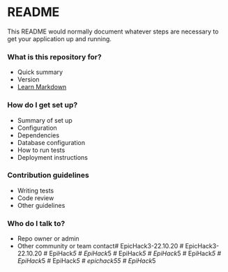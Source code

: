 # README #

This README would normally document whatever steps are necessary to get your application up and running.

### What is this repository for? ###

* Quick summary
* Version
* [Learn Markdown](https://bitbucket.org/tutorials/markdowndemo)

### How do I get set up? ###

* Summary of set up
* Configuration
* Dependencies
* Database configuration
* How to run tests
* Deployment instructions

### Contribution guidelines ###

* Writing tests
* Code review
* Other guidelines

### Who do I talk to? ###

* Repo owner or admin
* Other community or team contact#   E p i c H a c k 3 - 2 2 . 1 0 . 2 0  
 #   E p i c H a c k 3 - 2 2 . 1 0 . 2 0  
 #   E p i H a c k _ 5  
 #   E p i H a c k _ 5  
 #   E p i H a c k _ 5  
 #   E p i H a c k _ 5  
 #   E p i H a c k _ 5  
 #   E p i H a c k _ 5  
 #   E p i H a c k _ 5  
 #   e p i c h a c k 5 5  
 #   E p i H a c k _ 5  
 